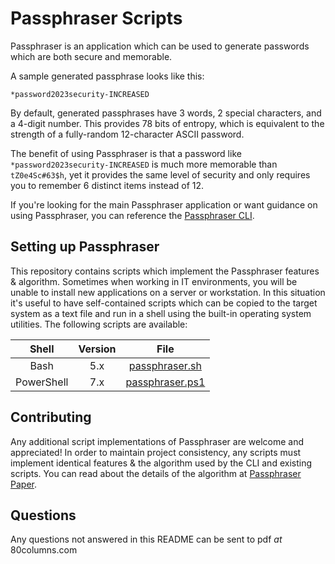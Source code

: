 # Passphraser Scripts
Passphraser is an application which can be used to generate passwords which are both secure and memorable.

A sample generated passphrase looks like this:

```
*password2023security-INCREASED
```

By default, generated passphrases have 3 words, 2 special characters, and a 4-digit number. This provides 78 bits of entropy, which is equivalent to the strength of a fully-random 12-character ASCII password.

The benefit of using Passphraser is that a password like `*password2023security-INCREASED` is much more memorable than `tZ0e4Sc#63$h`, yet it provides the same level of security and only requires you to remember 6 distinct items instead of 12.

If you're looking for the main Passphraser application or want guidance on using Passphraser, you can reference the [Passphraser CLI](https://github.com/80columns/passphraser-cli).

## Setting up Passphraser
This repository contains scripts which implement the Passphraser features & algorithm. Sometimes when working in IT environments, you will be unable to install new applications on a server or workstation. In this situation it's useful to have self-contained scripts which can be copied to the target system as a text file and run in a shell using the built-in operating system utilities. The following scripts are available:

| Shell | Version | File |
| :------: | :-----: | :--: |
| Bash | 5.x | [passphraser.sh](https://github.com/80columns/passphraser-scripts/blob/main/passphraser.sh) |
| PowerShell | 7.x | [passphraser.ps1](https://github.com/80columns/passphraser-scripts/blob/main/passphraser.ps1) |

## Contributing
Any additional script implementations of Passphraser are welcome and appreciated! In order to maintain project consistency, any scripts must implement identical features & the algorithm used by the CLI and existing scripts. You can read about the details of the algorithm at [Passphraser Paper](#).

## Questions
Any questions not answered in this README can be sent to pdf _at_ 80columns.com
